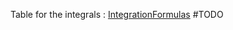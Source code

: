 Table for the integrals : [IntegrationFormulas](../UNI/y2/EDDE-DifferentialMaths/Tables/IntegrationFormulas.pdf)
#TODO 
